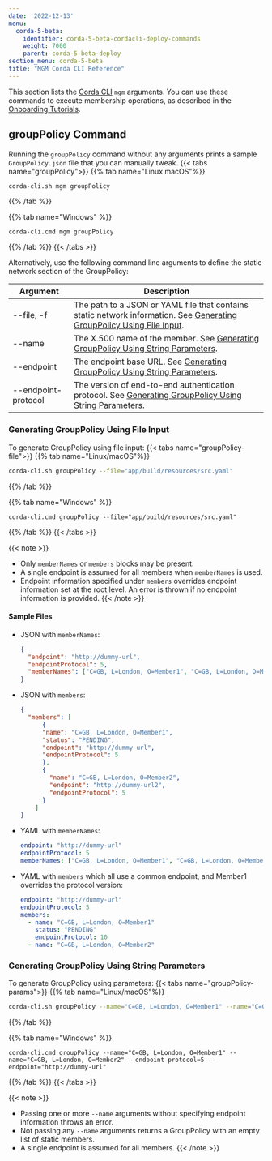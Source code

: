 ```yaml
---
date: '2022-12-13'
menu:
  corda-5-beta:
    identifier: corda-5-beta-cordacli-deploy-commands
    weight: 7000
    parent: corda-5-beta-deploy
section_menu: corda-5-beta
title: "MGM Corda CLI Reference"
---
```


This section lists the [Corda CLI](../getting-started/installing-corda-cli.html) `mgm` arguments. You can use these commands to execute membership operations, as described in the [Onboarding Tutorials](deployment-tutorials/onboarding/overview.md).

## groupPolicy Command

Running the `groupPolicy` command without any arguments prints a sample `GroupPolicy.json` file that you can manually tweak.
   {{< tabs name="groupPolicy">}}
   {{% tab name="Linux macOS"%}}
   ```sh
   corda-cli.sh mgm groupPolicy
   ```
   {{% /tab %}}

   {{% tab name="Windows" %}}
   ```shell
   corda-cli.cmd mgm groupPolicy
   ```
   {{% /tab %}}
   {{< /tabs >}}

Alternatively, use the following command line arguments to define the static network section of the GroupPolicy:

| Argument            | Description                                                          |
|---------------------|----------------------------------------------------------------------|
| --file, -f          | The path to a JSON or YAML file that contains static network information. See [Generating GroupPolicy Using File Input](#generating-groupPolicy-using-file-input).|
| --name              | The X.500 name of the member. See [Generating GroupPolicy Using String Parameters](#generating-grouppolicy-using-string-parameters).|
| --endpoint          | The endpoint base URL. See [Generating GroupPolicy Using String Parameters](#generating-grouppolicy-using-string-parameters).|
| --endpoint-protocol | The version of end-to-end authentication protocol. See [Generating GroupPolicy Using String Parameters](#generating-grouppolicy-using-string-parameters).|

### Generating GroupPolicy Using File Input

To generate GroupPolicy using file input:
   {{< tabs name="groupPolicy-file">}}
   {{% tab name="Linux/macOS"%}}
   ```sh
   corda-cli.sh groupPolicy --file="app/build/resources/src.yaml"
   ```
   {{% /tab %}}

   {{% tab name="Windows" %}}
   ```shell
   corda-cli.cmd groupPolicy --file="app/build/resources/src.yaml"
   ```
   {{% /tab %}}
   {{< /tabs >}}

{{< note >}}
* Only `memberNames` or `members` blocks may be present.
* A single endpoint is assumed for all members when `memberNames` is used.
* Endpoint information specified under `members` overrides endpoint information set at the root level. An error is thrown if no endpoint information is provided.
{{< /note >}}

#### Sample Files

* JSON with `memberNames`:
  ```json
  {
    "endpoint": "http://dummy-url",
    "endpointProtocol": 5,
    "memberNames": ["C=GB, L=London, O=Member1", "C=GB, L=London, O=Member2"]
  }
  ```

* JSON with `members`:
  ```json
  {
    "members": [
        {
        "name": "C=GB, L=London, O=Member1",
        "status": "PENDING",
        "endpoint": "http://dummy-url",
        "endpointProtocol": 5
        },
        {
          "name": "C=GB, L=London, O=Member2",
          "endpoint": "http://dummy-url2",
          "endpointProtocol": 5
        }
      ]
  }
  ```
* YAML with `memberNames`:
  ```yaml
  endpoint: "http://dummy-url"
  endpointProtocol: 5
  memberNames: ["C=GB, L=London, O=Member1", "C=GB, L=London, O=Member2"]
  ```

* YAML with `members` which all use a common endpoint, and Member1 overrides the protocol version:
  ```yaml
  endpoint: "http://dummy-url"
  endpointProtocol: 5
  members:
    - name: "C=GB, L=London, O=Member1"
      status: "PENDING"
      endpointProtocol: 10
    - name: "C=GB, L=London, O=Member2"
  ```

### Generating GroupPolicy Using String Parameters

To generate GroupPolicy using parameters:
   {{< tabs name="groupPolicy-params">}}
   {{% tab name="Linux/macOS"%}}
   ```sh
   corda-cli.sh groupPolicy --name="C=GB, L=London, O=Member1" --name="C=GB, L=London, O=Member2" --endpoint-protocol=5 --endpoint="http://dummy-url"
   ```
   {{% /tab %}}

   {{% tab name="Windows" %}}
   ```shell
   corda-cli.cmd groupPolicy --name="C=GB, L=London, O=Member1" --name="C=GB, L=London, O=Member2" --endpoint-protocol=5 --endpoint="http://dummy-url"
   ```
   {{% /tab %}}
   {{< /tabs >}}

{{< note >}}
* Passing one or more `--name` arguments without specifying endpoint information throws an error.
* Not passing any `--name` arguments returns a GroupPolicy with an empty list of static members.
* A single endpoint is assumed for all members.
{{< /note >}}